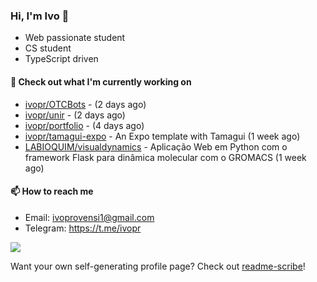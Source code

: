 ### Hi, I'm Ivo 👋

* Web passionate student
* CS student
* TypeScript driven

#### 👷 Check out what I'm currently working on

- [ivopr/OTCBots](https://github.com/ivopr/OTCBots) -  (2 days ago)
- [ivopr/unir](https://github.com/ivopr/unir) -  (2 days ago)
- [ivopr/portfolio](https://github.com/ivopr/portfolio) -  (4 days ago)
- [ivopr/tamagui-expo](https://github.com/ivopr/tamagui-expo) - An Expo template with Tamagui (1 week ago)
- [LABIOQUIM/visualdynamics](https://github.com/LABIOQUIM/visualdynamics) - Aplicação Web em Python com o framework Flask para dinâmica molecular com o GROMACS (1 week ago)

#### 📫 How to reach me

- Email: [ivoprovensi1@gmail.com](mailto://ivoprovensi1@gmail.com)
- Telegram: https://t.me/ivopr

![](https://github-readme-stats.vercel.app/api/top-langs/?username=ivopr&langs_count=10&layout=compact&theme=react&hide_border=true&bg_color=0D1117&title_color=5ce1e6&icon_color=5ce1e6)

Want your own self-generating profile page? Check out [readme-scribe](https://github.com/muesli/readme-scribe)!
